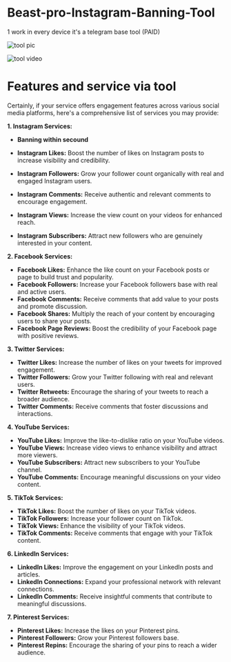 # Beast-pro-Instagram-Banning-Tool

1 work in every device it's a telegram base tool (PAID)

![tool pic](https://files.catbox.moe/xrh9il.jpg)

![tool video](https://telegram.me/infinitymoney1/518)

# Features and service via tool

Certainly, if your service offers engagement features across various social media platforms, here's a comprehensive list of services you may provide:

**1. Instagram Services:**
- **Banning within secound**

- **Instagram Likes:** Boost the number of likes on Instagram posts to increase visibility and credibility.
- **Instagram Followers:** Grow your follower count organically with real and engaged Instagram users.
- **Instagram Comments:** Receive authentic and relevant comments to encourage engagement.
- **Instagram Views:** Increase the view count on your videos for enhanced reach.
- **Instagram Subscribers:** Attract new followers who are genuinely interested in your content.

**2. Facebook Services:**

- **Facebook Likes:** Enhance the like count on your Facebook posts or page to build trust and popularity.
- **Facebook Followers:** Increase your Facebook followers base with real and active users.
- **Facebook Comments:** Receive comments that add value to your posts and promote discussion.
- **Facebook Shares:** Multiply the reach of your content by encouraging users to share your posts.
- **Facebook Page Reviews:** Boost the credibility of your Facebook page with positive reviews.

**3. Twitter Services:**

- **Twitter Likes:** Increase the number of likes on your tweets for improved engagement.
- **Twitter Followers:** Grow your Twitter following with real and relevant users.
- **Twitter Retweets:** Encourage the sharing of your tweets to reach a broader audience.
- **Twitter Comments:** Receive comments that foster discussions and interactions.

**4. YouTube Services:**

- **YouTube Likes:** Improve the like-to-dislike ratio on your YouTube videos.
- **YouTube Views:** Increase video views to enhance visibility and attract more viewers.
- **YouTube Subscribers:** Attract new subscribers to your YouTube channel.
- **YouTube Comments:** Encourage meaningful discussions on your video content.

**5. TikTok Services:**

- **TikTok Likes:** Boost the number of likes on your TikTok videos.
- **TikTok Followers:** Increase your follower count on TikTok.
- **TikTok Views:** Enhance the visibility of your TikTok videos.
- **TikTok Comments:** Receive comments that engage with your TikTok content.

**6. LinkedIn Services:**

- **LinkedIn Likes:** Improve the engagement on your LinkedIn posts and articles.
- **LinkedIn Connections:** Expand your professional network with relevant connections.
- **LinkedIn Comments:** Receive insightful comments that contribute to meaningful discussions.

**7. Pinterest Services:**

- **Pinterest Likes:** Increase the likes on your Pinterest pins.
- **Pinterest Followers:** Grow your Pinterest followers base.
- **Pinterest Repins:** Encourage the sharing of your pins to reach a wider audience.

